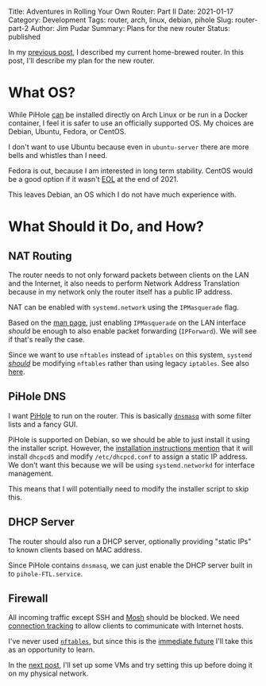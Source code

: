 Title: Adventures in Rolling Your Own Router: Part II
Date: 2021-01-17
Category: Development
Tags: router, arch, linux, debian, pihole
Slug: router-part-2
Author: Jim Pudar
Summary: Plans for the new router
Status: published

In my [previous post]({filename}/debian-router.md), I described my current
home-brewed router. In this post, I'll describe my plan for the new router.

<!-- markdownlint-disable no-trailing-punctuation -->
# What OS?
<!-- markdownlint-enable no-trailing-punctuation -->

While PiHole [can](https://aur.archlinux.org/packages/pi-hole-ftl/) be
installed directly on Arch Linux or be run in a Docker container, I feel it is
safer to use an officially supported OS. My choices are Debian, Ubuntu,
Fedora, or CentOS.

I don't want to use Ubuntu because even in `ubuntu-server` there are more
bells and whistles than I need.

Fedora is out, because I am interested in long term stability. CentOS would be
a good option if it wasn't
[EOL](https://wiki.centos.org/Manuals/ReleaseNotes/CentOSStream) at the end of
2021.

This leaves Debian, an OS which I do not have much experience with.

<!-- markdownlint-disable no-trailing-punctuation -->
# What Should it Do, and How?
<!-- markdownlint-enable no-trailing-punctuation -->

## NAT Routing

The router needs to not only forward packets between clients on the LAN and
the Internet, it also needs to perform Network Address Translation because in
my network only the router itself has a public IP address.

NAT can be enabled with `systemd.network` using the `IPMasquerade` flag.

Based on the [man
page](https://www.freedesktop.org/software/systemd/man/systemd.network.html),
just enabling `IPMasquerade` on the LAN interface _should_ be enough to also
enable packet forwarding (`IPForward`). We will see if that's really the case.

Since we want to use `nftables` instead of `iptables` on this system,
`systemd` [_should_](https://github.com/systemd/systemd/issues/13307) be
modifying `nftables` rather than using legacy `iptables`. See also
[here](https://bugs.debian.org/cgi-bin/bugreport.cgi?bug=934584).

## PiHole DNS

I want [PiHole](https://pi-hole.net) to run on the router. This is basically
[`dnsmasq`](https://linux.die.net/man/8/dnsmasq) with some filter lists and a
fancy GUI.

PiHole is supported on Debian, so we should be able to just install it using
the installer script. However, the [installation instructions
mention](https://docs.pi-hole.net/main/prerequisites/#ip-addressing) that it
will install `dhcpcd5` and modify `/etc/dhcpcd.conf` to assign a static IP
address. We don't want this because we will be using `systemd.networkd` for
interface management.

This means that I will potentially need to modify the installer script to skip
this.

## DHCP Server

The router should also run a DHCP server, optionally providing "static IPs" to
known clients based on MAC address.

Since PiHole contains `dnsmasq`, we can just enable the DHCP server built in
to `pihole-FTL.service`.

## Firewall

All incoming traffic except SSH and [Mosh](https://mosh.org) should be
blocked. We need [connection
tracking](https://en.wikipedia.org/wiki/Stateful_firewall) to allow clients to
communicate with Internet hosts.

I've never used [`nftables`](https://wiki.debian.org/nftables), but since this
is the [immediate future](https://lwn.net/Articles/747551/) I'll take this as
an opportunity to learn.

In the [next post]({filename}/debian-router-3.md), I'll set up some VMs and
try setting this up before doing it on my physical network.
